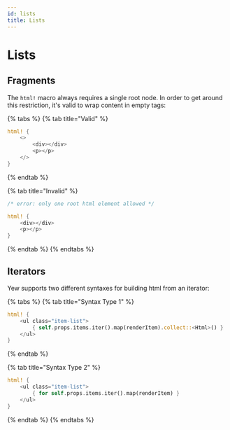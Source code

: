 ```yaml
---
id: lists
title: Lists
---
```


# Lists

## Fragments

The `html!` macro always requires a single root node. In order to get around this restriction, it's valid to wrap content in empty tags:

{% tabs %}
{% tab title="Valid" %}
```rust
html! {
    <>
        <div></div>
        <p></p>
    </>
}
```
{% endtab %}

{% tab title="Invalid" %}
```rust
/* error: only one root html element allowed */

html! {
    <div></div>
    <p></p>
}
```
{% endtab %}
{% endtabs %}

## Iterators

Yew supports two different syntaxes for building html from an iterator:

{% tabs %}
{% tab title="Syntax Type 1" %}
```rust
html! {
    <ul class="item-list">
        { self.props.items.iter().map(renderItem).collect::<Html>() }
    </ul>
}
```
{% endtab %}

{% tab title="Syntax Type 2" %}
```rust
html! {
    <ul class="item-list">
        { for self.props.items.iter().map(renderItem) }
    </ul>
}
```
{% endtab %}
{% endtabs %}


